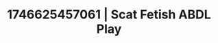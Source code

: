 ---
categories:
- AI-generated
- Fantasy kink
- Queer kinks
- Dark fantasy erotica
- Erotic silhouette
- ASMR
- Soft domination
- Cosplay
image: /assets/images/1746625457061.jpg
layout: post
seo:
  description: Featured content with artistic Scat Fetish, ABDL Play. HD images available.
  keywords: Scat Fetish, ABDL Play
  og_image: /assets/images/1746625457061.jpg
  schema_type: VisualArtwork
tags:
- ABDL Play
- Scat Fetish
- '#1746625457061'
title: 1746625457061 | Scat Fetish ABDL Play
---